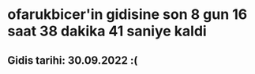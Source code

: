 # ofarukbicer'in gidisine son 8 gun 16 saat 38 dakika 41 saniye kaldi

## Gidis tarihi: 30.09.2022 :(